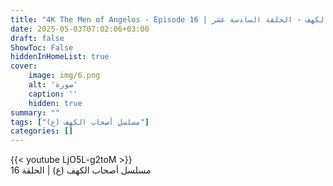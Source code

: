 ```yaml
---
title: "4K The Men of Angelos - Episode 16 | مسلسل أصحاب الكهف - الحلقة السادسة عشر"
date: 2025-05-03T07:02:06+03:00
draft: false
ShowToc: False
hiddenInHomeList: true
cover:
    image: img/6.png
    alt: 'صورة'
    caption: ''
    hidden: true
summary: ""
tags: ["مسلسل أصحاب الكهف (ع)"]
categories: []
---
```


{{< youtube LjO5L-g2toM >}}
<br>
مسلسل أصحاب الكهف (ع) | الحلقة 16
